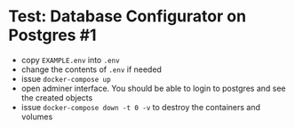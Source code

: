 # Test: Database Configurator on Postgres #1

- copy `EXAMPLE.env` into `.env`
- change the contents of `.env` if needed
- issue `docker-compose up`
- open adminer interface. You should be able to login to postgres and see the created objects
- issue `docker-compose down -t 0 -v` to destroy the containers and volumes
